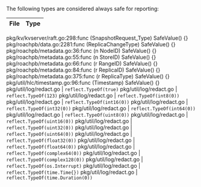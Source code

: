 The following types are considered always safe for reporting:

File | Type
--|--
pkg/kv/kvserver/raft.go:298:func (SnapshotRequest_Type) SafeValue() {}
pkg/roachpb/data.go:2281:func (ReplicaChangeType) SafeValue() {}
pkg/roachpb/metadata.go:36:func (n NodeID) SafeValue() {}
pkg/roachpb/metadata.go:55:func (n StoreID) SafeValue() {}
pkg/roachpb/metadata.go:66:func (r RangeID) SafeValue() {}
pkg/roachpb/metadata.go:84:func (r ReplicaID) SafeValue() {}
pkg/roachpb/metadata.go:375:func (r ReplicaType) SafeValue() {}
pkg/util/hlc/timestamp.go:96:func (Timestamp) SafeValue() {}
pkg/util/log/redact.go | `reflect.TypeOf(true)`
pkg/util/log/redact.go | `reflect.TypeOf(123)`
pkg/util/log/redact.go | `reflect.TypeOf(int8(0))`
pkg/util/log/redact.go | `reflect.TypeOf(int16(0))`
pkg/util/log/redact.go | `reflect.TypeOf(int32(0))`
pkg/util/log/redact.go | `reflect.TypeOf(int64(0))`
pkg/util/log/redact.go | `reflect.TypeOf(uint8(0))`
pkg/util/log/redact.go | `reflect.TypeOf(uint16(0))`
pkg/util/log/redact.go | `reflect.TypeOf(uint32(0))`
pkg/util/log/redact.go | `reflect.TypeOf(uint64(0))`
pkg/util/log/redact.go | `reflect.TypeOf(float32(0))`
pkg/util/log/redact.go | `reflect.TypeOf(float64(0))`
pkg/util/log/redact.go | `reflect.TypeOf(complex64(0))`
pkg/util/log/redact.go | `reflect.TypeOf(complex128(0))`
pkg/util/log/redact.go | `reflect.TypeOf(os.Interrupt)`
pkg/util/log/redact.go | `reflect.TypeOf(time.Time{})`
pkg/util/log/redact.go | `reflect.TypeOf(time.Duration(0))`
